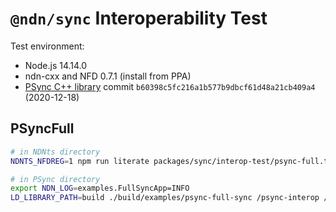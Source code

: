 # `@ndn/sync` Interoperability Test

Test environment:

* Node.js 14.14.0
* ndn-cxx and NFD 0.7.1 (install from PPA)
* [PSync C++ library](https://github.com/named-data/PSync) commit `b60398c5fc216a1b577b9dbcf61d48a21cb409a4` (2020-12-18)

## PSyncFull

```bash
# in NDNts directory
NDNTS_NFDREG=1 npm run literate packages/sync/interop-test/psync-full.ts

# in PSync directory
export NDN_LOG=examples.FullSyncApp=INFO
LD_LIBRARY_PATH=build ./build/examples/psync-full-sync /psync-interop /psync-memphis/${RANDOM} 10 1000
```
